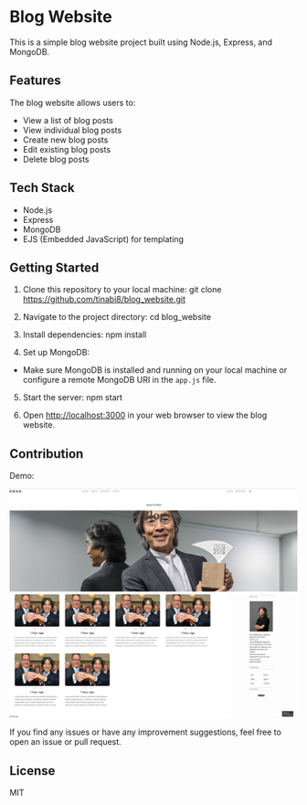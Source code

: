 # Blog Website

This is a simple blog website project built using Node.js, Express, and MongoDB.

## Features

The blog website allows users to:
- View a list of blog posts
- View individual blog posts
- Create new blog posts
- Edit existing blog posts
- Delete blog posts

## Tech Stack

- Node.js
- Express
- MongoDB
- EJS (Embedded JavaScript) for templating

## Getting Started

1. Clone this repository to your local machine: git clone https://github.com/tinabi8/blog_website.git

2. Navigate to the project directory: cd blog_website

3. Install dependencies: npm install


4. Set up MongoDB:
- Make sure MongoDB is installed and running on your local machine or configure a remote MongoDB URI in the `app.js` file.

5. Start the server: npm start


6. Open [http://localhost:3000](http://localhost:3000) in your web browser to view the blog website.

## Contribution

Demo:

![BlogWebsite](https://github.com/tinabi8/blog_website/blob/master/BlogWebsite.jpg)


If you find any issues or have any improvement suggestions, feel free to open an issue or pull request.

## License

MIT








